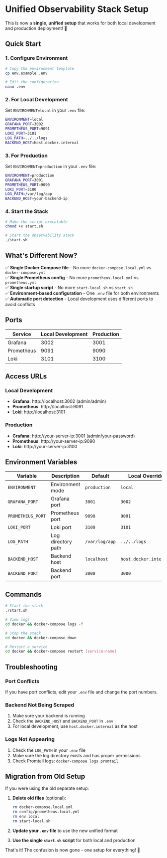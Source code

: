 # Unified Observability Stack Setup

This is now a **single, unified setup** that works for both local development and production deployment! 🎉

## Quick Start

### 1. **Configure Environment**
```bash
# Copy the environment template
cp env.example .env

# Edit the configuration
nano .env
```

### 2. **For Local Development**
Set `ENVIRONMENT=local` in your `.env` file:
```bash
ENVIRONMENT=local
GRAFANA_PORT=3002
PROMETHEUS_PORT=9091
LOKI_PORT=3101
LOG_PATH=../../logs
BACKEND_HOST=host.docker.internal
```

### 3. **For Production**
Set `ENVIRONMENT=production` in your `.env` file:
```bash
ENVIRONMENT=production
GRAFANA_PORT=3001
PROMETHEUS_PORT=9090
LOKI_PORT=3100
LOG_PATH=/var/log/app
BACKEND_HOST=your-backend-ip
```

### 4. **Start the Stack**
```bash
# Make the script executable
chmod +x start.sh

# Start the observability stack
./start.sh
```

## What's Different Now?

✅ **Single Docker Compose file** - No more `docker-compose.local.yml` vs `docker-compose.yml`  
✅ **Single Prometheus config** - No more `prometheus.local.yml` vs `prometheus.yml`  
✅ **Single startup script** - No more `start-local.sh` vs `start.sh`  
✅ **Environment-based configuration** - One `.env` file for both environments  
✅ **Automatic port detection** - Local development uses different ports to avoid conflicts  

## Ports

| Service | Local Development | Production |
|---------|------------------|------------|
| Grafana | 3002 | 3001 |
| Prometheus | 9091 | 9090 |
| Loki | 3101 | 3100 |

## Access URLs

### Local Development
- **Grafana**: http://localhost:3002 (admin/admin)
- **Prometheus**: http://localhost:9091
- **Loki**: http://localhost:3101

### Production
- **Grafana**: http://your-server-ip:3001 (admin/your-password)
- **Prometheus**: http://your-server-ip:9090
- **Loki**: http://your-server-ip:3100

## Environment Variables

| Variable | Description | Default | Local Override |
|----------|-------------|---------|----------------|
| `ENVIRONMENT` | Environment mode | `production` | `local` |
| `GRAFANA_PORT` | Grafana port | `3001` | `3002` |
| `PROMETHEUS_PORT` | Prometheus port | `9090` | `9091` |
| `LOKI_PORT` | Loki port | `3100` | `3101` |
| `LOG_PATH` | Log directory path | `/var/log/app` | `../../logs` |
| `BACKEND_HOST` | Backend host | `localhost` | `host.docker.internal` |
| `BACKEND_PORT` | Backend port | `3000` | `3000` |

## Commands

```bash
# Start the stack
./start.sh

# View logs
cd docker && docker-compose logs -f

# Stop the stack
cd docker && docker-compose down

# Restart a service
cd docker && docker-compose restart [service-name]
```

## Troubleshooting

### Port Conflicts
If you have port conflicts, edit your `.env` file and change the port numbers.

### Backend Not Being Scraped
1. Make sure your backend is running
2. Check the `BACKEND_HOST` and `BACKEND_PORT` in `.env`
3. For local development, use `host.docker.internal` as the host

### Logs Not Appearing
1. Check the `LOG_PATH` in your `.env` file
2. Make sure the log directory exists and has proper permissions
3. Check Promtail logs: `docker-compose logs promtail`

## Migration from Old Setup

If you were using the old separate setup:

1. **Delete old files** (optional):
   ```bash
   rm docker-compose.local.yml
   rm config/prometheus.local.yml
   rm env.local
   rm start-local.sh
   ```

2. **Update your `.env` file** to use the new unified format

3. **Use the single `start.sh` script** for both local and production

That's it! The confusion is now gone - one setup for everything! 🚀
